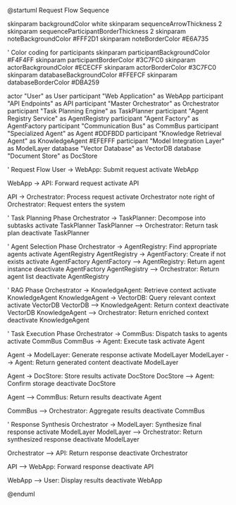 @startuml Request Flow Sequence

skinparam backgroundColor white
skinparam sequenceArrowThickness 2
skinparam sequenceParticipantBorderThickness 2
skinparam noteBackgroundColor #FFF2D1
skinparam noteBorderColor #E6A735

' Color coding for participants
skinparam participantBackgroundColor #F4F4FF
skinparam participantBorderColor #3C7FC0
skinparam actorBackgroundColor #ECECFF
skinparam actorBorderColor #3C7FC0
skinparam databaseBackgroundColor #FFEFCF
skinparam databaseBorderColor #DBA259

actor "User" as User
participant "Web Application" as WebApp
participant "API Endpoints" as API
participant "Master Orchestrator" as Orchestrator
participant "Task Planning Engine" as TaskPlanner
participant "Agent Registry Service" as AgentRegistry
participant "Agent Factory" as AgentFactory
participant "Communication Bus" as CommBus
participant "Specialized Agent" as Agent #DDFBDD
participant "Knowledge Retrieval Agent" as KnowledgeAgent #EFEFFF
participant "Model Integration Layer" as ModelLayer
database "Vector Database" as VectorDB
database "Document Store" as DocStore

' Request Flow
User -> WebApp: Submit request
activate WebApp

WebApp -> API: Forward request
activate API

API -> Orchestrator: Process request
activate Orchestrator
note right of Orchestrator: Request enters the system

' Task Planning Phase
Orchestrator -> TaskPlanner: Decompose into subtasks
activate TaskPlanner
TaskPlanner --> Orchestrator: Return task plan
deactivate TaskPlanner

' Agent Selection Phase
Orchestrator -> AgentRegistry: Find appropriate agents
activate AgentRegistry
AgentRegistry -> AgentFactory: Create if not exists
activate AgentFactory
AgentFactory --> AgentRegistry: Return agent instance
deactivate AgentFactory
AgentRegistry --> Orchestrator: Return agent list
deactivate AgentRegistry

' RAG Phase
Orchestrator -> KnowledgeAgent: Retrieve context
activate KnowledgeAgent
KnowledgeAgent -> VectorDB: Query relevant context
activate VectorDB
VectorDB --> KnowledgeAgent: Return context
deactivate VectorDB
KnowledgeAgent --> Orchestrator: Return enriched context
deactivate KnowledgeAgent

' Task Execution Phase
Orchestrator -> CommBus: Dispatch tasks to agents
activate CommBus
CommBus -> Agent: Execute task
activate Agent

Agent -> ModelLayer: Generate response
activate ModelLayer
ModelLayer --> Agent: Return generated content
deactivate ModelLayer

Agent -> DocStore: Store results
activate DocStore
DocStore --> Agent: Confirm storage
deactivate DocStore

Agent --> CommBus: Return results
deactivate Agent

CommBus --> Orchestrator: Aggregate results
deactivate CommBus

' Response Synthesis
Orchestrator -> ModelLayer: Synthesize final response
activate ModelLayer
ModelLayer --> Orchestrator: Return synthesized response
deactivate ModelLayer

Orchestrator --> API: Return response
deactivate Orchestrator

API --> WebApp: Forward response
deactivate API

WebApp --> User: Display results
deactivate WebApp

@enduml